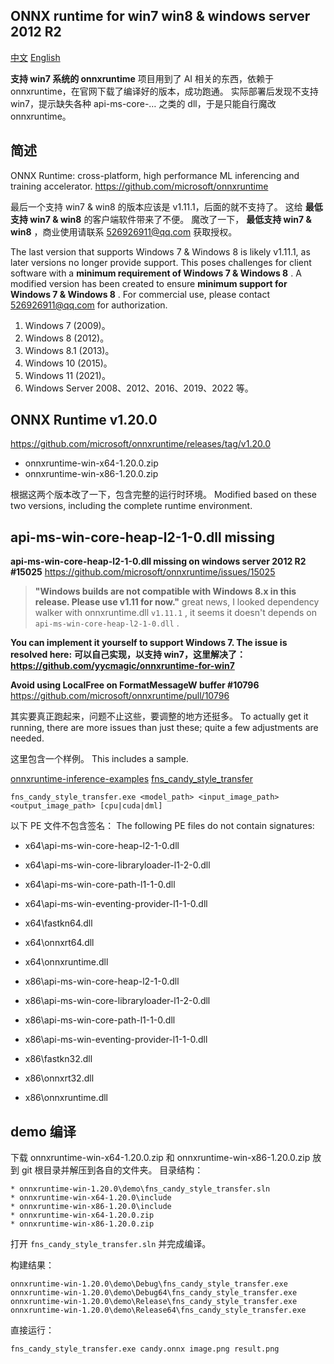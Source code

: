 ## ONNX runtime for win7 win8 & windows server 2012 R2

[中文](README.md)
[English](README_EN.md)

**支持 win7 系统的 onnxruntime**
项目用到了 AI 相关的东西，依赖于 onnxruntime，在官网下载了编译好的版本，成功跑通。
实际部署后发现不支持 win7，提示缺失各种 api-ms-core-… 之类的 dll，于是只能自行魔改 onnxruntime。


## 简述

ONNX Runtime: cross-platform, high performance ML inferencing and training accelerator.
<https://github.com/microsoft/onnxruntime>

最后一个支持 win7 & win8 的版本应该是 v1.11.1，后面的就不支持了。
这给 **最低支持 win7 & win8** 的客户端软件带来了不便。
魔改了一下， **最低支持 win7 & win8** ，商业使用请联系 <526926911@qq.com> 获取授权。

The last version that supports Windows 7 & Windows 8 is likely v1.11.1, as later versions no longer provide support.
This poses challenges for client software with a **minimum requirement of Windows 7 & Windows 8** .
A modified version has been created to ensure **minimum support for Windows 7 & Windows 8** .
For commercial use, please contact <526926911@qq.com> for authorization.

1. Windows 7 (2009)。
2. Windows 8 (2012)。
3. Windows 8.1 (2013)。
4. Windows 10 (2015)。
5. Windows 11 (2021)。
6. Windows Server 2008、2012、2016、2019、2022 等。


## ONNX Runtime v1.20.0

<https://github.com/microsoft/onnxruntime/releases/tag/v1.20.0>
* onnxruntime-win-x64-1.20.0.zip
* onnxruntime-win-x86-1.20.0.zip

根据这两个版本改了一下，包含完整的运行时环境。
Modified based on these two versions, including the complete runtime environment.


## api-ms-win-core-heap-l2-1-0.dll missing

**api-ms-win-core-heap-l2-1-0.dll missing on windows server 2012 R2 #15025**
<https://github.com/microsoft/onnxruntime/issues/15025>

> **"Windows builds are not compatible with Windows 8.x in this release. Please use v1.11 for now."**
> great news, I looked dependency walker with onnxruntime.dll `v1.11.1` , it seems it doesn't depends on `api-ms-win-core-heap-l2-1-0.dll` .

**You can implement it yourself to support Windows 7. The issue is resolved here:**
**可以自己实现，以支持 win7，这里解决了：<https://github.com/yycmagic/onnxruntime-for-win7>**

**Avoid using LocalFree on FormatMessageW buffer #10796**
<https://github.com/microsoft/onnxruntime/pull/10796>

其实要真正跑起来，问题不止这些，要调整的地方还挺多。
To actually get it running, there are more issues than just these; quite a few adjustments are needed.

这里包含一个样例。
This includes a sample.

[onnxruntime-inference-examples](https://github.com/microsoft/onnxruntime-inference-examples)
[fns_candy_style_transfer](https://github.com/microsoft/onnxruntime-inference-examples/tree/main/c_cxx/fns_candy_style_transfer)

```
fns_candy_style_transfer.exe <model_path> <input_image_path> <output_image_path> [cpu|cuda|dml]
```

以下 PE 文件不包含签名：
The following PE files do not contain signatures:

* x64\\api-ms-win-core-heap-l2-1-0.dll
* x64\\api-ms-win-core-libraryloader-l1-2-0.dll
* x64\\api-ms-win-core-path-l1-1-0.dll
* x64\\api-ms-win-eventing-provider-l1-1-0.dll
* x64\\fastkn64.dll
* x64\\onnxrt64.dll
* x64\\onnxruntime.dll

* x86\\api-ms-win-core-heap-l2-1-0.dll
* x86\\api-ms-win-core-libraryloader-l1-2-0.dll
* x86\\api-ms-win-core-path-l1-1-0.dll
* x86\\api-ms-win-eventing-provider-l1-1-0.dll
* x86\\fastkn32.dll
* x86\\onnxrt32.dll
* x86\\onnxruntime.dll


## demo 编译

下载 onnxruntime-win-x64-1.20.0.zip 和 onnxruntime-win-x86-1.20.0.zip 放到 git 根目录并解压到各自的文件夹。
目录结构：
```
* onnxruntime-win-1.20.0\demo\fns_candy_style_transfer.sln
* onnxruntime-win-x64-1.20.0\include
* onnxruntime-win-x86-1.20.0\include
* onnxruntime-win-x64-1.20.0.zip
* onnxruntime-win-x86-1.20.0.zip
```

打开 `fns_candy_style_transfer.sln` 并完成编译。

构建结果：
```
onnxruntime-win-1.20.0\demo\Debug\fns_candy_style_transfer.exe
onnxruntime-win-1.20.0\demo\Debug64\fns_candy_style_transfer.exe
onnxruntime-win-1.20.0\demo\Release\fns_candy_style_transfer.exe
onnxruntime-win-1.20.0\demo\Release64\fns_candy_style_transfer.exe
```

直接运行：
```
fns_candy_style_transfer.exe candy.onnx image.png result.png
```
